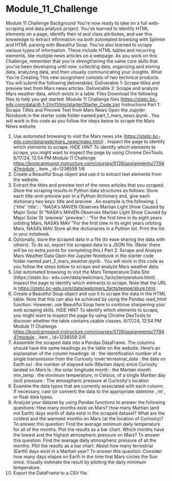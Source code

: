 # Module_11_Challenge
Module 11 Challenge
Background
You’re now ready to take on a full web-scraping and data analysis project. You’ve learned to identify HTML elements on
a page, identify their id and class attributes, and use this knowledge to extract information via both automated
browsing with Splinter and HTML parsing with Beautiful Soup. You’ve also learned to scrape various types of
information. These include HTML tables and recurring elements, like multiple news articles on a webpage.
As you work on this Challenge, remember that you’re strengthening the same core skills that you’ve been developing
until now: collecting data, organizing and storing data, analyzing data, and then visually communicating your insights.
What You're Creating
This new assignment consists of two technical products. You will submit the following deliverables:
Deliverable 1: Scrape titles and preview text from Mars news articles.
Deliverable 2: Scrape and analyze Mars weather data, which exists in a table.
Files
Download the following files to help you get started:
Module 11 Challenge files (https://static.bc-edx.com/data/dl-1-2/m11/lms/starter/Starter_Code.zip)
Instructions
Part 1: Scrape Titles and Preview Text from Mars News
Open the Jupyter Notebook in the starter code folder named part_1_mars_news.ipynb . You will work in this
code as you follow the steps below to scrape the Mars News website.
1. Use automated browsing to visit the Mars news site (https://static.bc-edx.com/data/web/mars_news/index.html) .
Inspect the page to identify which elements to scrape.
HIDE HINT
To identify which elements to scrape, you might want to inspect the page by using Chrome DevTools.
6/17/24, 12:54 PM Module 11 Challenge
https://bootcampspot.instructure.com/courses/5139/assignments/77944?module
_
item
_
id=1238559 1/6
2. Create a Beautiful Soup object and use it to extract text elements from the website.
3. Extract the titles and preview text of the news articles that you scraped. Store the scraping results in Python data
structures as follows:
Store each title-and-preview pair in a Python dictionary and, give each dictionary two keys: title and
preview . An example is the following:
{ {'title' 'title': : "NASA's MAVEN Observes Martian Light Show Caused by Major Solar St "NASA's MAVEN Observes Martian Light Show Caused by Major Solar St
'preview' 'preview': : "For the first time in its eight years orbiting Mars, NASA’s MAV "For the first time in its eight years orbiting Mars, NASA’s MAV
Store all the dictionaries in a Python list.
Print the list in your notebook.
4. Optionally, store the scraped data in a file (to ease sharing the data with others). To do so, export the scraped data
to a JSON file. (Note: there will be no extra points for completing this.)
Part 2: Scrape and Analyze Mars Weather Data
Open the Jupyter Notebook in the starter code folder named part_2_mars_weather.ipynb . You will work in
this code as you follow the steps below to scrape and analyze Mars weather data.
1. Use automated browsing to visit the Mars Temperature Data Site (https://static.bc-
edx.com/data/web/mars_facts/temperature.html) . Inspect the page to identify which elements to scrape. Note that the
URL is https://static.bc-edx.com/data/web/mars_facts/temperature.html.
2. Create a Beautiful Soup object and use it to scrape the data in the HTML table. Note that this can also be achieved
by using the Pandas read_html function. However, use Beautiful Soup here to continue sharpening your web
scraping skills.
HIDE HINT
To identify which elements to scrape, you might want to inspect the page by using Chrome DevTools to discover
whether the table contains usable classes.
6/17/24, 12:54 PM Module 11 Challenge
https://bootcampspot.instructure.com/courses/5139/assignments/77944?module
_
item
_
id=1238559 2/6
3. Assemble the scraped data into a Pandas DataFrame. The columns should have the same headings as the table on
the website. Here’s an explanation of the column headings:
id : the identification number of a single transmission from the Curiosity rover
terrestrial_date : the date on Earth
sol : the number of elapsed sols (Martian days) since Curiosity landed on Mars
ls : the solar longitude
month : the Martian month
min_temp : the minimum temperature, in Celsius, of a single Martian day (sol)
pressure : The atmospheric pressure at Curiosity's location
4. Examine the data types that are currently associated with each column. If necessary, cast (or convert) the data to
the appropriate datetime , int , or float data types.
5. Analyze your dataset by using Pandas functions to answer the following questions:
How many months exist on Mars?
How many Martian (and not Earth) days worth of data exist in the scraped dataset?
What are the coldest and the warmest months on Mars (at the location of Curiosity)? To answer this question:
Find the average minimum daily temperature for all of the months.
Plot the results as a bar chart.
Which months have the lowest and the highest atmospheric pressure on Mars? To answer this question:
Find the average daily atmospheric pressure of all the months.
Plot the results as a bar chart.
About how many terrestrial (Earth) days exist in a Martian year? To answer this question:
Consider how many days elapse on Earth in the time that Mars circles the Sun once.
Visually estimate the result by plotting the daily minimum temperature.
6. Export the DataFrame to a CSV file.
